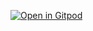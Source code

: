 [![Open in Gitpod](https://gitpod.io/button/open-in-gitpod.svg)](https://gitpod.io/#https://github.com/Utsav2931/ai_learns_dino_game)
